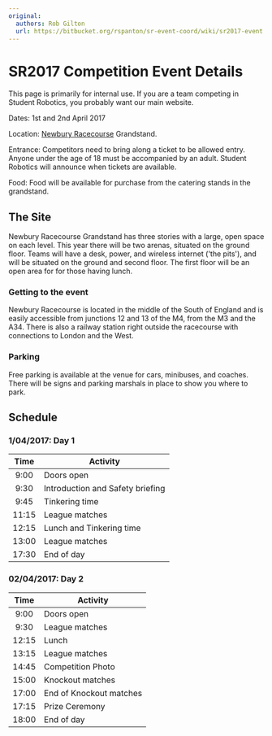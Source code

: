```yaml
---
original:
  authors: Rob Gilton
  url: https://bitbucket.org/rspanton/sr-event-coord/wiki/sr2017-event
---
```

# SR2017 Competition Event Details

This page is primarily for internal use.  If you are a team competing in Student Robotics, you probably want our main website.

Dates: 1st and 2nd April 2017

Location: [Newbury Racecourse](http://www.newburyracecourse.co.uk/conferences-and-events/how-to-find-us/) Grandstand.

Entrance: Competitors need to bring along a ticket to be allowed entry.  Anyone under the age of 18 must be accompanied by an adult.  Student Robotics will announce when tickets are available.

Food: Food will be available for purchase from the catering stands in the grandstand.

## The Site

Newbury Racecourse Grandstand has three stories with a large, open space on each level. This year there will be two arenas, situated on the ground floor. Teams will have a desk, power, and wireless internet ('the pits'), and will be situated on the ground and second floor. The first floor will be an open area for for those having lunch.

### Getting to the event

Newbury Racecourse is located in the middle of the South of England and is easily accessible from junctions 12 and 13 of the M4, from the M3 and the A34.  There is also a railway station right outside the racecourse with connections to London and the West.

### Parking

Free parking is available at the venue for cars, minibuses, and
coaches. There will be signs and parking marshals in place to show you
where to park.

## Schedule

### 1/04/2017: Day 1

 Time   | Activity
:------:|------------------
  9:00  | Doors open
  9:30  | Introduction and Safety briefing
  9:45  | Tinkering time
 11:15  | League matches
 12:15  | Lunch and Tinkering time
 13:00  | League matches
 17:30  | End of day

### 02/04/2017: Day 2

 Time   | Activity
:------:|------------------
  9:00  | Doors open
  9:30  | League matches
 12:15  | Lunch
 13:15  | League matches
 14:45  | Competition Photo
 15:00  | Knockout matches
 17:00  | End of Knockout matches
 17:15  | Prize Ceremony
 18:00  | End of day
